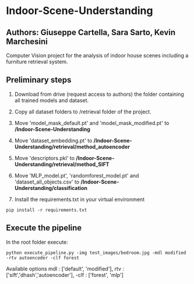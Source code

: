 # Indoor-Scene-Understanding
## Authors: Giuseppe Cartella, Sara Sarto, Kevin Marchesini
Computer Vision project for the analysis of indoor house scenes including a furniture retrieval system.

## Preliminary steps
1. Download from drive (request access to authors) the folder containing all trained models and dataset.

2. Copy all dataset folders to /retrieval folder of the project.

3. Move 'model_mask_default.pt' and 'model_mask_modified.pt' to **/Indoor-Scene-Understanding**

4. Move 'dataset_embedding.pt' to **/Indoor-Scene-Understanding/retrieval/method_autoencoder**

5. Move 'descriptors.pkl' to **/Indoor-Scene-Understanding/retrieval/method_SIFT**

6. Move 'MLP_model.pt', 'randomforest_model.pt' and 'dataset_all_objects.csv' to **/Indoor-Scene-Understanding/classification**

7. Install the requirements.txt in your virtual environment 
```
pip install -r requirements.txt
```



## Execute the pipeline
In the root folder execute:
```
python execute_pipeline.py -img test_images/bedroom.jpg -mdl modified -rtv autoencoder -clf forest
```

Available options mdl : ['default', 'modified'], rtv : ['sift','dhash','autoencoder'], -clf : ['forest', 'mlp']
